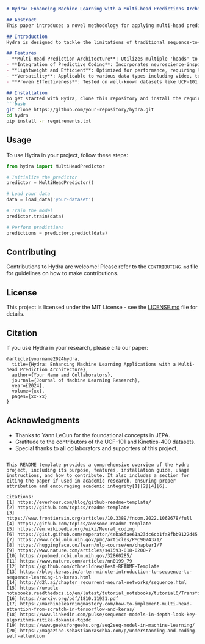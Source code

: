 ```markdown
# Hydra: Enhancing Machine Learning with a Multi-head Predictions Architecture

## Abstract
This paper introduces a novel methodology for applying multi-head prediction embeddings to sequential data, aiming to enhance performance by selectively focusing on relevant input parts and addressing the constraints of fixed-length encoding in traditional sequence-to-sequence models. Building upon Yann LeCun’s Joint Embeddings Predictive Architecture (JEPA) and integrating concepts from neuroscience, particularly predictive coding, the proposed approach seeks to seamlessly integrate training and prediction, advocating for a shift towards online learning principles. We propose lightweight methods to achieve this goal, which are more efficient than current GPU-intensive methods. While the implementation primarily focuses on video data, the methodology is equally applicable to text and other modalities. We also present a theoretical framework, methodology, and results from applying the approach to publicly available datasets such as UCF-101 and Kinetics-400, showcasing its potential in advancing machine learning capabilities.

## Introduction
Hydra is designed to tackle the limitations of traditional sequence-to-sequence models by introducing a multi-head prediction architecture. This architecture allows for a dynamic focus on different parts of the input data, enhancing the model's ability to learn from complex sequences without the need for extensive computational resources.

## Features
- **Multi-Head Prediction Architecture**: Utilizes multiple 'heads' to focus on various aspects of the input data, improving accuracy and learning speed.
- **Integration of Predictive Coding**: Incorporates neuroscience-inspired predictive coding to enhance data processing efficiency.
- **Lightweight and Efficient**: Optimized for performance, requiring less computational power than traditional models.
- **Versatility**: Applicable to various data types including video, text, and more.
- **Proven Effectiveness**: Tested on well-known datasets like UCF-101 and Kinetics-400 with promising results.

## Installation
To get started with Hydra, clone this repository and install the required packages:
```bash
git clone https://github.com/your-repository/hydra.git
cd hydra
pip install -r requirements.txt
```

## Usage
To use Hydra in your project, follow these steps:
```python
from hydra import MultiHeadPredictor

# Initialize the predictor
predictor = MultiHeadPredictor()

# Load your data
data = load_data('your-dataset')

# Train the model
predictor.train(data)

# Perform predictions
predictions = predictor.predict(data)
```

## Contributing
Contributions to Hydra are welcome! Please refer to the `CONTRIBUTING.md` file for guidelines on how to make contributions.

## License
This project is licensed under the MIT License - see the [LICENSE.md](LICENSE.md) file for details.

## Citation
If you use Hydra in your research, please cite our paper:
```
@article{yourname2024hydra,
  title={Hydra: Enhancing Machine Learning Applications with a Multi-head Prediction Architecture},
  author={Your Name and Collaborators},
  journal={Journal of Machine Learning Research},
  year={2024},
  volume={xx},
  pages={xx-xx}
}
```

## Acknowledgments
- Thanks to Yann LeCun for the foundational concepts in JEPA.
- Gratitude to the contributors of the UCF-101 and Kinetics-400 datasets.
- Special thanks to all collaborators and supporters of this project.
```

This README template provides a comprehensive overview of the Hydra project, including its purpose, features, installation guide, usage instructions, and how to contribute. It also includes a section for citing the paper if used in academic research, ensuring proper attribution and encouraging academic integrity[1][2][4][6].

Citations:
[1] https://everhour.com/blog/github-readme-template/
[2] https://github.com/topics/readme-template
[3] https://www.frontiersin.org/articles/10.3389/fncom.2022.1062678/full
[4] https://github.com/topics/awesome-readme-template
[5] https://en.wikipedia.org/wiki/Neural_coding
[6] https://gist.github.com/noperator/4eba8fae61a23dc6cb1fa8fbb9122d45
[7] https://www.ncbi.nlm.nih.gov/pmc/articles/PMC9074371/
[8] https://huggingface.co/learn/nlp-course/en/chapter1/7
[9] https://www.nature.com/articles/s41593-018-0200-7
[10] https://pubmed.ncbi.nlm.nih.gov/32860285/
[11] https://www.nature.com/articles/nn0199_79
[12] https://github.com/othneildrew/Best-README-Template
[13] https://blog.keras.io/a-ten-minute-introduction-to-sequence-to-sequence-learning-in-keras.html
[14] http://d2l.ai/chapter_recurrent-neural-networks/sequence.html
[15] https://uvadlc-notebooks.readthedocs.io/en/latest/tutorial_notebooks/tutorial6/Transformers_and_MHAttention.html
[16] https://arxiv.org/pdf/1810.11921.pdf
[17] https://machinelearningmastery.com/how-to-implement-multi-head-attention-from-scratch-in-tensorflow-and-keras/
[18] https://www.linkedin.com/pulse/sequence-models-in-depth-look-key-algorithms-ritika-dokania-tqzdc
[19] https://www.geeksforgeeks.org/seq2seq-model-in-machine-learning/
[20] https://magazine.sebastianraschka.com/p/understanding-and-coding-self-attention
